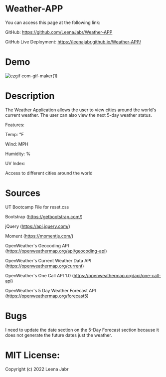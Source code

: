 # Weather-APP

You can access this page at the following link:

GitHub: https://github.com/LeenaJabr/Weather-APP

GitHub Live Deployment: https://leenajabr.github.io/Weather-APP/

# Demo
![ezgif com-gif-maker(1)](https://user-images.githubusercontent.com/107494937/180673395-5df68846-47e1-4e2a-a68b-04cd11fd543d.gif)


# Description
The Weather Application allows the user to view cities around the world's current weather. The user can also view the next 5-day weather status. 

Features:

Temp: ℉

Wind: MPH

Humidity: %

UV Index: 

Access to different cities around the world

# Sources
UT Bootcamp File for reset.css

Bootstrap (https://getbootstrap.com/)

jQuery (https://api.jquery.com/)

Moment (https://momentjs.com/)

OpenWeather's Geocoding API (https://openweathermap.org/api/geocoding-api)

OpenWeather's Current Weather Data API (https://openweathermap.org/current)

OpenWeather's One Call API 1.0 (https://openweathermap.org/api/one-call-api)

OpenWeather's 5 Day Weather Forecast API (https://openweathermap.org/forecast5)

# Bugs
I need to update the date section on the 5-Day Forecast section because it does not generate the future dates just the weather.

# MIT License:

Copyright (c) 2022 Leena Jabr

